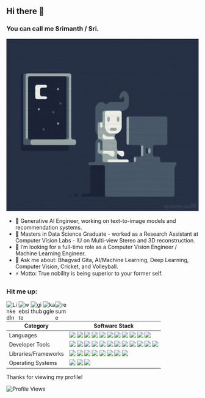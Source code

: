 ## Hi there 👋
### You can call me Srimanth / Sri.

<p align="center">
    <a href="https://giphy.com/gifs/night-programming-programmer-xUA7bdpLxQhsSQdyog?utm_source=iframe&utm_medium=embed&utm_campaign=Embeds&utm_term=" target="_blank"><img src="./assets/chill_coding.gif" width="700px" height="450px"/>
    </a>
</p>

- 🌱 Generative AI Engineer, working on text-to-image models and recommendation systems.
- 🔭 Masters in Data Science Graduate - worked as a Research Assistant at Computer Vision Labs - IU on Multi-view Stereo and 3D reconstruction.
- 🤔 I’m looking for a full-time role as a Computer Vision Engineer / Machine Learning Engineer.
- 💬 Ask me about: Bhagvad Gita, AI/Machine Learning, Deep Learning, Computer Vision, Cricket, and Volleyball.
- ⚡ Motto: True nobility is being superior to your former self.

### Hit me up:

<a href="https://www.linkedin.com/in/asrimanth/" target="_blank">
    <img align="left" alt="LinkedIn" src="https://cdn.jsdelivr.net/gh/devicons/devicon/icons/linkedin/linkedin-original.svg" width="32px"/>
</a>
<a href="https://mlzealot.github.io/" target="_blank">
    <img align="left" alt="website" src="https://www.svgrepo.com/show/259645/web-search.svg" width="32px"/>
</a>
<a href="https://github.com/asrimanth" target="_blank">
    <img align="left" alt="github" src="https://www.svgrepo.com/show/416517/code-github-hosting.svg" width="32px"/>
</a>
<a href="https://www.kaggle.com/srimanth98" target="_blank">
    <img align="left" alt="kaggle" src="https://cdn.jsdelivr.net/gh/devicons/devicon/icons/kaggle/kaggle-original.svg" width="32px"/>
</a>
<a href="https://github.com/mlzealot/mlzealot.github.io/blob/main/src/assets/Resume_DS_2022.pdf" target="_blank">
    <img align="left" alt="resume" src="https://www.svgrepo.com/show/397165/page-facing-up.svg" width="32px"/>
</a>
<br />
<br />

| Category             | Software Stack |
|----------------------|----------------|
| Languages            |<img src="https://cdn.jsdelivr.net/gh/devicons/devicon/icons/python/python-original.svg" width="32px"/>&nbsp;<img src="https://cdn.jsdelivr.net/gh/devicons/devicon/icons/java/java-original.svg" width="32px"/>&nbsp;<img src="https://www.svgrepo.com/show/388730/terminal.svg" width="32px"/>&nbsp;<img src="https://cdn.jsdelivr.net/gh/devicons/devicon/icons/rstudio/rstudio-original.svg" width="32px"/>&nbsp;<img src="https://cdn.jsdelivr.net/gh/devicons/devicon/icons/postgresql/postgresql-original.svg" width="32px"/>&nbsp;<img src="https://cdn.jsdelivr.net/gh/devicons/devicon/icons/mongodb/mongodb-original.svg" width="32px"/>&nbsp;<img src="https://cdn.jsdelivr.net/gh/devicons/devicon/icons/javascript/javascript-plain.svg" width="32px"/>&nbsp;<img src="https://cdn.jsdelivr.net/gh/devicons/devicon/icons/react/react-original.svg" width="32px"/>&nbsp;<img src="https://cdn.jsdelivr.net/gh/devicons/devicon/icons/d3js/d3js-original.svg" width="32px"/>&nbsp;<img src="https://cdn.jsdelivr.net/gh/devicons/devicon/icons/c/c-original.svg" width="32px"/>&nbsp;<img src="https://cdn.jsdelivr.net/gh/devicons/devicon/icons/cplusplus/cplusplus-original.svg" width="32px"/>|
| Developer Tools      |<img src="https://raw.githubusercontent.com/wandb/assets/main/wandb-dots-logo.svg" width="32px"/>&nbsp;<img src="https://cdn.jsdelivr.net/gh/devicons/devicon/icons/docker/docker-plain-wordmark.svg" width="32px"/>&nbsp;<img src="https://cdn.jsdelivr.net/gh/devicons/devicon/icons/npm/npm-original-wordmark.svg" width="32px"/>&nbsp;<img src="https://cdn.jsdelivr.net/gh/devicons/devicon/icons/git/git-original.svg" width="32px"/>&nbsp;<img src="https://www.svgrepo.com/show/42448/linux.svg" width="32px"/>&nbsp;<img src="https://cdn.jsdelivr.net/gh/devicons/devicon/icons/jupyter/jupyter-original.svg" width="32px"/>&nbsp;<img src="https://cdn.jsdelivr.net/gh/devicons/devicon/icons/vscode/vscode-original.svg" width="32px"/>&nbsp;<img src="https://cdn.jsdelivr.net/gh/devicons/devicon/icons/jetbrains/jetbrains-original.svg" width="32px"/>&nbsp;<img src="https://cdn.jsdelivr.net/gh/devicons/devicon/icons/jira/jira-original.svg" width="32px"/>&nbsp;<img src="https://cdn.jsdelivr.net/gh/devicons/devicon/icons/android/android-plain.svg" width="32px"/>&nbsp;<img src="https://cdn.jsdelivr.net/gh/devicons/devicon/icons/androidstudio/androidstudio-original.svg" width="32px"/>&nbsp;<img src="https://cdn.jsdelivr.net/gh/devicons/devicon/icons/slack/slack-original.svg" width="32px"/>|
| Libraries/Frameworks |<img src="https://cdn.jsdelivr.net/gh/devicons/devicon/icons/opencv/opencv-original.svg" width="32px"/>&nbsp;<img src="https://cdn.jsdelivr.net/gh/devicons/devicon/icons/pytorch/pytorch-original.svg" width="32px"/>&nbsp;<img src="https://avatars.githubusercontent.com/u/58386951?s=200&v=4" width="32px"/>&nbsp;<img src="https://upload.wikimedia.org/wikipedia/commons/0/05/Scikit_learn_logo_small.svg" width="62px"/>&nbsp;<img src="https://cdn.jsdelivr.net/gh/devicons/devicon/icons/numpy/numpy-original.svg" width="32px"/>&nbsp;<img src="https://cdn.jsdelivr.net/gh/devicons/devicon/icons/pandas/pandas-original-wordmark.svg" width="32px"/>&nbsp;<img src="https://seaborn.pydata.org/_images/logo-tall-lightbg.svg" width="32px"/>&nbsp;<img src="https://cdn.jsdelivr.net/gh/devicons/devicon/icons/anaconda/anaconda-original.svg" width="32px"/>|
| Operating Systems    |<img src="https://cdn.jsdelivr.net/gh/devicons/devicon/icons/windows8/windows8-original.svg" width="32px"/>&nbsp;<img src="https://www.svgrepo.com/show/25162/apple.svg" width="32px"/>&nbsp;<img src="https://cdn.jsdelivr.net/gh/devicons/devicon/icons/ubuntu/ubuntu-plain.svg" width="32px"/>|

<!---
![Srimanth's GitHub stats](https://github-readme-stats.vercel.app/api?username=asrimanth&show_icons=true&theme=dracula)
[![Top Langs](https://github-readme-stats.vercel.app/api/top-langs/?username=asrimanth&layout=compact&theme=dracula)](https://github.com/anuraghazra/github-readme-stats)
-->

Thanks for viewing my profile!

![Profile Views](https://komarev.com/ghpvc/?username=asrimanth)

